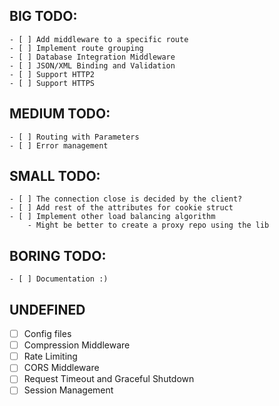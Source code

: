 ## BIG TODO:
    - [ ] Add middleware to a specific route
    - [ ] Implement route grouping
    - [ ] Database Integration Middleware
    - [ ] JSON/XML Binding and Validation
    - [ ] Support HTTP2
    - [ ] Support HTTPS
## MEDIUM TODO:
    - [ ] Routing with Parameters
    - [ ] Error management
## SMALL TODO:
    - [ ] The connection close is decided by the client?
    - [ ] Add rest of the attributes for cookie struct
    - [ ] Implement other load balancing algorithm
        - Might be better to create a proxy repo using the lib
## BORING TODO:
    - [ ] Documentation :)

## UNDEFINED
- [ ] Config files
- [ ] Compression Middleware
- [ ] Rate Limiting
- [ ] CORS Middleware
- [ ] Request Timeout and Graceful Shutdown
- [ ] Session Management

